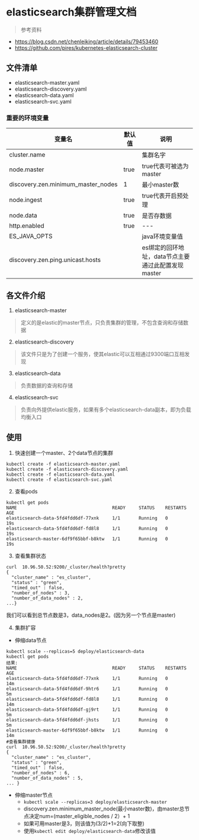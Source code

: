 # elasticsearch集群管理文档
>参考资料
+ https://blog.csdn.net/chenleiking/article/details/79453460
+ https://github.com/pires/kubernetes-elasticsearch-cluster

## 文件清单
+ elasticsearch-master.yaml
+ elasticsearch-discovery.yaml
+ elasticsearch-data.yaml
+ elasticsearch-svc.yaml

### 重要的环境变量
| 变量名  | 默认值  | 说明  |
| ------------ | ------------ | ------------ |
|  cluster.name |   | 集群名字  |
|  node.master | true  | true代表可被选为master  |
|  discovery.zen.minimum_master_nodes | 1  | 最小master数  |
| node.ingest | true| true代表开启预处理 |
| node.data | true| 是否存数据|
| http.enabled | true | ---|
| ES_JAVA_OPTS| | java环境变量值|
| discovery.zen.ping.unicast.hosts | | es绑定的回环地址，data节点主要通过此配置发现master|


## 各文件介绍
1.  elasticsearch-master
> 定义的是elastic的master节点，只负责集群的管理，不包含查询和存储数据

2. elasticsearch-discovery
> 该文件只是为了创建一个服务，使其elastic可以互相通过9300端口互相发现

3. elasticsearch-data
> 负责数据的查询和存储

4. elasticsearch-svc
> 负责向外提供elastic服务，如果有多个elasticsearch-data副本，即为负载均衡入口

## 使用
1.  快速创建一个master、2个data节点的集群
```
kubectl create -f elasticsearch-master.yaml
kubectl create -f elasticsearch-discovery.yaml
kubectl create -f elasticsearch-data.yaml
kubectl create -f elasticsearch-svc.yaml
```
2. 查看pods
```
kubectl get pods
NAME                                    READY     STATUS    RESTARTS   AGE
elasticsearch-data-5fd4fdd6df-77xnk     1/1       Running   0          19s
elasticsearch-data-5fd4fdd6df-fd8l8     1/1       Running   0          19s
elasticsearch-master-6df9f65bbf-b8ktw   1/1       Running   0          19s
```
3. 查看集群状态
```
curl  10.96.50.52:9200/_cluster/health?pretty
{
  "cluster_name" : "es_cluster",
  "status" : "green",
  "timed_out" : false,
  "number_of_nodes" : 3,
  "number_of_data_nodes" : 2,
...}
```
我们可以看到总节点数是3，data_nodes是2。(因为另一个节点是master)

4.  集群扩容
+ 伸缩data节点
```
kubectl scale --replicas=5 deploy/elasticsearch-data
kubectl get pods
结果:
NAME                                    READY     STATUS    RESTARTS   AGE
elasticsearch-data-5fd4fdd6df-77xnk     1/1       Running   0          14m
elasticsearch-data-5fd4fdd6df-9htr6     1/1       Running   0          5m
elasticsearch-data-5fd4fdd6df-fd8l8     1/1       Running   0          14m
elasticsearch-data-5fd4fdd6df-gj9rt     1/1       Running   0          5m
elasticsearch-data-5fd4fdd6df-jhsts     1/1       Running   0          5m
elasticsearch-master-6df9f65bbf-b8ktw   1/1       Running   0          14m
#查看集群健康
curl  10.96.50.52:9200/_cluster/health?pretty
{
  "cluster_name" : "es_cluster",
  "status" : "green",
  "timed_out" : false,
  "number_of_nodes" : 6,
  "number_of_data_nodes" : 5,
... }
```
+ 伸缩master节点
	+ `kubectl scale --replicas=3 deploy/elasticsearch-master`
	+ discovery.zen.minimum_master_node(最小master数)，由master总节点决定num=(master_eligible_nodes / 2）+ 1
	+ 如果可用master是3，则该值为(3/2)+1=2(向下取整)
	+ 使用`kubectl edit deploy/elasticsearch-data`修改该值

